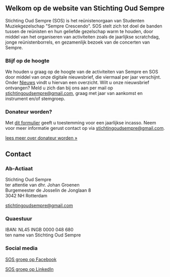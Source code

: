## Welkom op de website van Stichting Oud Sempre 

Stichting Oud Sempre (SOS) is het reünistenorgaan van Studenten Muziekgezelschap "Sempre Crescendo". SOS stelt zich tot doel de banden tussen de reünisten en hun geliefde gezelschap warm te houden, door middel van het organiseren van activiteiten zoals de jaarlijkse scratchdag, jonge reünistenborrels, en gezamenlijk bezoek van de concerten van Sempre.

### Blijf op de hoogte

We houden u graag op de hoogte van de activiteiten van Sempre en SOS door middel van onze digitale nieuwsbrief, die viermaal per jaar verschijnt. Onder [Nieuws](/nieuws.md) vindt u hiervan een overzicht. Wilt u onze nieuwsbrief ontvangen? Meld u zich dan bij ons aan per mail op [stichtingoudsempre@gmail.com](mailto:stichtingoudsempre@gmail.com), graag met jaar van aankomst en instrument en/of stemgroep.

### Donateur worden?

Met [dit formulier](https://drive.google.com/file/d/1MvxQG-HzYJvejG7VyTIh76NQXcPfINfZ/view?usp=sharing) geeft u toestemming voor een jaarlijkse incasso. Neem voor meer informatie gerust contact op via [stichtingoudsempre@gmail.com](mailto:stichtingoudsempre@gmail.com).

[lees meer over donateur worden »](/meer-info/donateur-worden)

## Contact

### Ab-Actiaat

Stichting Oud Sempre<br>
ter attentie van dhr. Johan Groenen<br>
Burgemeester de Josselin de Jonglaan 8<br>
3042 NH Rotterdam

[stichtingoudsempre@gmail.com](mailto:stichtingoudsempre@gmail.com)

### Quaestuur

IBAN: NL45 INGB 0000 048 680<br>
ten name van Stichting Oud Sempre

### Social media

[SOS groep op Facebook](http://www.facebook.com/stichtingoudsempre)

[SOS groep op LinkedIn](https://www.linkedin.com/groups/4336251/)
